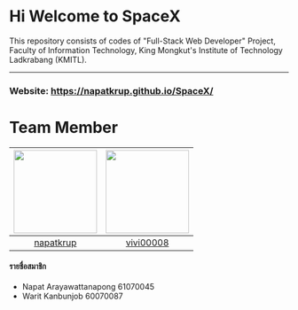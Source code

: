 # Hi Welcome to SpaceX
This repository consists of codes of "Full-Stack Web Developer" Project, Faculty of Information Technology, King Mongkut's Institute of Technology Ladkrabang (KMITL).
______
### Website: https://napatkrup.github.io/SpaceX/
# Team Member
|<img src="https://scontent.fbkk22-1.fna.fbcdn.net/v/t1.0-9/142321268_3848419561889455_8276896228174378438_o.jpg?_nc_cat=101&ccb=3&_nc_sid=09cbfe&_nc_eui2=AeG1g2Zglg0AclTL8YC_lv6zYBScoeDCyPZgFJyh4MLI9tJkqMdhdn4KYVYWp_0vTmKOcrVKtg6UoWUodbu3cIBz&_nc_ohc=2Cy9vWWPRWoAX_XB0cA&_nc_ht=scontent.fbkk22-1.fna&oh=caeb25a5d820cc831d46aeccc3c79e24&oe=60563617" width="150px" height="150px">|<img src="https://scontent.fbkk22-2.fna.fbcdn.net/v/t1.0-9/80829039_2800913529965081_2757632173858095104_o.jpg?_nc_cat=107&ccb=3&_nc_sid=09cbfe&_nc_eui2=AeEAL4pa2L2DBV0qlQ2I5ISAReLh3qEiistF4uHeoSKKy4TUiow9wriAckNwyxxE406PL-BoTfwQYpdKG4PmFTDK&_nc_ohc=81NFB2_noHYAX8vuYkA&_nc_ht=scontent.fbkk22-2.fna&oh=12b92e85ec931f54d03376d674da98fb&oe=6053A353" width="150px" height="150px">
|:-----:|:-----:|
|[napatkrup](https://github.com/NAPATKRUP)|[vivi00008](https://github.com/vivi00008)|
#### รายชื่อสมาชิก
- Napat Arayawattanapong 61070045
- Warit Kanbunjob 60070087
